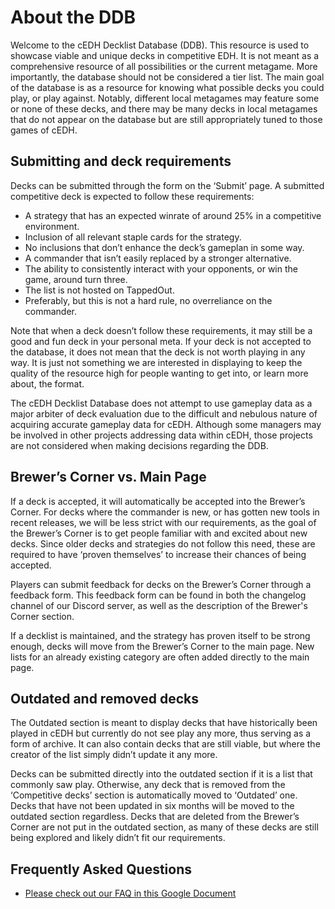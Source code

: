 # About the DDB
Welcome to the cEDH Decklist Database (DDB). This resource is used to showcase viable and unique decks in competitive EDH. It is not meant as a comprehensive resource of all possibilities or the current metagame. More importantly, the database should not be considered a tier list. The main goal of the database is as a resource for knowing what possible decks you could play, or play against. Notably, different local metagames may feature some or none of these decks, and there may be many decks in local metagames that do not appear on the database but are still appropriately tuned to those games of cEDH.

## Submitting and deck requirements
Decks can be submitted through the form on the ‘Submit’ page. A submitted competitive deck is expected to follow these requirements:

- A strategy that has an expected winrate of around 25% in a competitive environment.
- Inclusion of all relevant staple cards for the strategy.
- No inclusions that don’t enhance the deck’s gameplan in some way.
- A commander that isn’t easily replaced by a stronger alternative.
- The ability to consistently interact with your opponents, or win the game, around turn three.
- The list is not hosted on TappedOut.
- Preferably, but this is not a hard rule, no overreliance on the commander.
 
Note that when a deck doesn’t follow these requirements, it may still be a good and fun deck in your personal meta. If your deck is not accepted to the database, it does not mean that the deck is not worth playing in any way. It is just not something we are interested in displaying to keep the quality of the resource high for people wanting to get into, or learn more about, the format.

The cEDH Decklist Database does not attempt to use gameplay data as a major arbiter of deck evaluation due to the difficult and nebulous nature of acquiring accurate gameplay data for cEDH.  Although some managers may be involved in other projects addressing data within cEDH, those projects are not considered when making decisions regarding the DDB.

## Brewer’s Corner vs. Main Page
If a deck is accepted, it will automatically be accepted into the Brewer’s Corner. For decks where the commander is new, or has gotten new tools in recent releases, we will be less strict with our requirements, as the goal of the Brewer’s Corner is to get people familiar with and excited about new decks. Since older decks and strategies do not follow this need, these are required to have ‘proven themselves’ to increase their chances of being accepted.

Players can submit feedback for decks on the Brewer’s Corner through a feedback form. This feedback form can be found in both the changelog channel of our Discord server, as well as the description of the Brewer's Corner section.

If a decklist is maintained, and the strategy has proven itself to be strong enough, decks will move from the Brewer’s Corner to the main page. New lists for an already existing category are often added directly to the main page.

## Outdated and removed decks
The Outdated section is meant to display decks that have historically been played in cEDH but currently do not see play any more, thus serving as a form of archive. It can also contain decks that are still viable, but where the creator of the list simply didn’t update it any more.

Decks can be submitted directly into the outdated section if it is a list that commonly saw play. Otherwise, any deck that is removed from the ‘Competitive decks’ section is automatically moved to ‘Outdated’ one. Decks that have not been updated in six months will be moved to the outdated section regardless. Decks that are deleted from the Brewer’s Corner are not put in the outdated section, as many of these decks are still being explored and likely didn’t fit our requirements. 

## Frequently Asked Questions
- [Please check out our FAQ in this Google Document](https://docs.google.com/document/d/14AmpkuN2-YUcyU3xpyEurGMde_0aMbfQ5PMbLGOqkF4/edit)